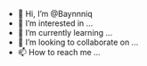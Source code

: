 - 👋 Hi, I’m @Baynnniq
- 👀 I’m interested in ...
- 🌱 I’m currently learning ...
- 💞️ I’m looking to collaborate on ...
- 📫 How to reach me ...

<!---
Baynnniq/Baynnniq is a ✨ special ✨ repository because its `README.md` (this file) appears on your GitHub profile.
You can click the Preview link to take a look at your changes.
--->
